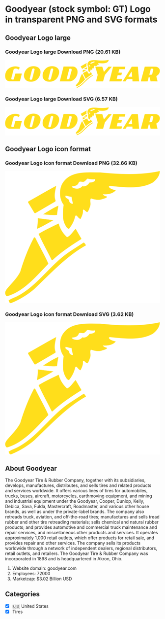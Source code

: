 # Goodyear (stock symbol: GT) Logo in transparent PNG and SVG formats

## Goodyear Logo large

### Goodyear Logo large Download PNG (20.61 KB)

![Goodyear Logo large Download PNG (20.61 KB)](/img/orig/GT_BIG-456f90fd.png)

### Goodyear Logo large Download SVG (6.57 KB)

![Goodyear Logo large Download SVG (6.57 KB)](/img/orig/GT_BIG-0d17a57d.svg)

## Goodyear Logo icon format

### Goodyear Logo icon format Download PNG (32.66 KB)

![Goodyear Logo icon format Download PNG (32.66 KB)](/img/orig/GT-c22f67fd.png)

### Goodyear Logo icon format Download SVG (3.62 KB)

![Goodyear Logo icon format Download SVG (3.62 KB)](/img/orig/GT-bf5838eb.svg)

## About Goodyear

The Goodyear Tire & Rubber Company, together with its subsidiaries, develops, manufactures, distributes, and sells tires and related products and services worldwide. It offers various lines of tires for automobiles, trucks, buses, aircraft, motorcycles, earthmoving equipment, and mining and industrial equipment under the Goodyear, Cooper, Dunlop, Kelly, Debica, Sava, Fulda, Mastercraft, Roadmaster, and various other house brands, as well as under the private-label brands. The company also retreads truck, aviation, and off-the-road tires; manufactures and sells tread rubber and other tire retreading materials; sells chemical and natural rubber products; and provides automotive and commercial truck maintenance and repair services, and miscellaneous other products and services. It operates approximately 1,000 retail outlets, which offer products for retail sale, and provides repair and other services. The company sells its products worldwide through a network of independent dealers, regional distributors, retail outlets, and retailers. The Goodyear Tire & Rubber Company was incorporated in 1898 and is headquartered in Akron, Ohio.

1. Website domain: goodyear.com
2. Employees: 72000
3. Marketcap: $3.02 Billion USD


## Categories
- [x] 🇺🇸 United States
- [x] Tires
